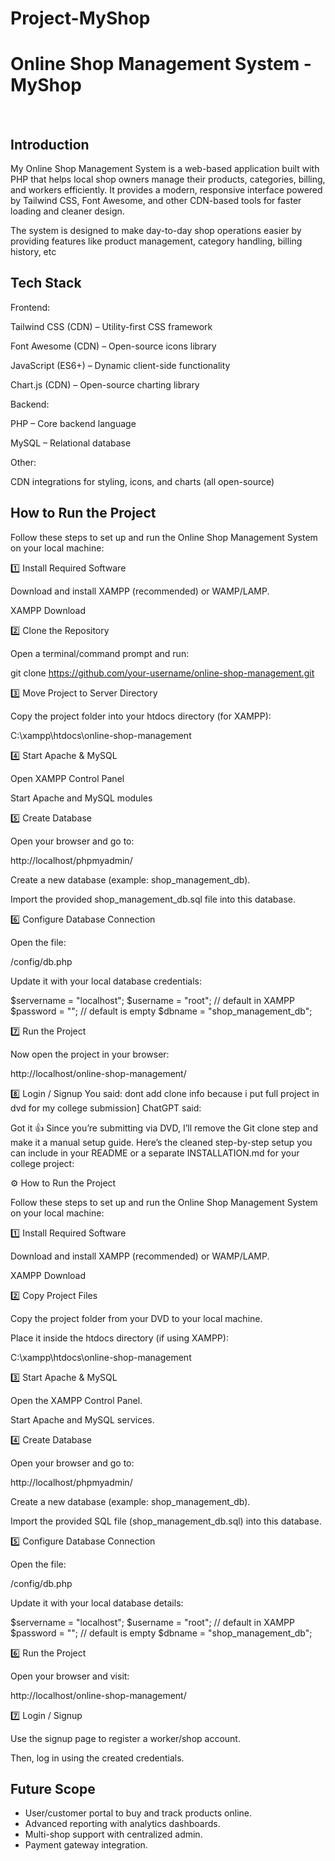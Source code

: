 # Project-<b color='blue'>MyShop</b>

<h1>Online Shop Management System - <span>My</span><span>Shop</span></h1>
<br>
<h2>Introduction</h2>
<p>
My Online Shop Management System is a web-based application built with PHP that helps local shop owners manage their products, categories, billing, and workers efficiently. It provides a modern, responsive interface powered by Tailwind CSS, Font Awesome, and other CDN-based tools for faster loading and cleaner design.

The system is designed to make day-to-day shop operations easier by providing features like product management, category handling, billing history, etc</p>
<h2>Tech Stack</h2>
<p>
Frontend:

Tailwind CSS
 (CDN) – Utility-first CSS framework

Font Awesome
 (CDN) – Open-source icons library

JavaScript (ES6+)
 – Dynamic client-side functionality

Chart.js
 (CDN) – Open-source charting library

Backend:

PHP
 – Core backend language

MySQL
 – Relational database

Other:

CDN integrations for styling, icons, and charts (all open-source)</p>
<h2>How to Run the Project</h2>
<p>
Follow these steps to set up and run the Online Shop Management System on your local machine:

1️⃣ Install Required Software

Download and install XAMPP (recommended) or WAMP/LAMP.

XAMPP Download

2️⃣ Clone the Repository

Open a terminal/command prompt and run:

git clone https://github.com/your-username/online-shop-management.git

3️⃣ Move Project to Server Directory

Copy the project folder into your htdocs directory (for XAMPP):

C:\xampp\htdocs\online-shop-management

4️⃣ Start Apache & MySQL

Open XAMPP Control Panel

Start Apache and MySQL modules

5️⃣ Create Database

Open your browser and go to:

http://localhost/phpmyadmin/


Create a new database (example: shop_management_db).

Import the provided shop_management_db.sql file into this database.

6️⃣ Configure Database Connection

Open the file:

/config/db.php


Update it with your local database credentials:

$servername = "localhost";
$username   = "root";      // default in XAMPP
$password   = "";          // default is empty
$dbname     = "shop_management_db";

7️⃣ Run the Project

Now open the project in your browser:

http://localhost/online-shop-management/

8️⃣ Login / Signup
You said:
dont add clone info because i put full project in dvd for my college submission]
ChatGPT said:

Got it 👍 Since you’re submitting via DVD, I’ll remove the Git clone step and make it a manual setup guide. Here’s the cleaned step-by-step setup you can include in your README or a separate INSTALLATION.md for your college project:

⚙️ How to Run the Project

Follow these steps to set up and run the Online Shop Management System on your local machine:

1️⃣ Install Required Software

Download and install XAMPP (recommended) or WAMP/LAMP.

XAMPP Download

2️⃣ Copy Project Files

Copy the project folder from your DVD to your local machine.

Place it inside the htdocs directory (if using XAMPP):

C:\xampp\htdocs\online-shop-management

3️⃣ Start Apache & MySQL

Open the XAMPP Control Panel.

Start Apache and MySQL services.

4️⃣ Create Database

Open your browser and go to:

http://localhost/phpmyadmin/


Create a new database (example: shop_management_db).

Import the provided SQL file (shop_management_db.sql) into this database.

5️⃣ Configure Database Connection

Open the file:

/config/db.php


Update it with your local database details:

$servername = "localhost";
$username   = "root";      // default in XAMPP
$password   = "";          // default is empty
$dbname     = "shop_management_db";

6️⃣ Run the Project

Open your browser and visit:

http://localhost/online-shop-management/

7️⃣ Login / Signup

Use the signup page to register a worker/shop account.

Then, log in using the created credentials.</p>
<h2>Future Scope</h2>
<ul>
  <li>
User/customer portal to buy and track products online.</li>

<li>Advanced reporting with analytics dashboards.</li>

<li>Multi-shop support with centralized admin.</li>

<li>Payment gateway integration.</li></ul>

